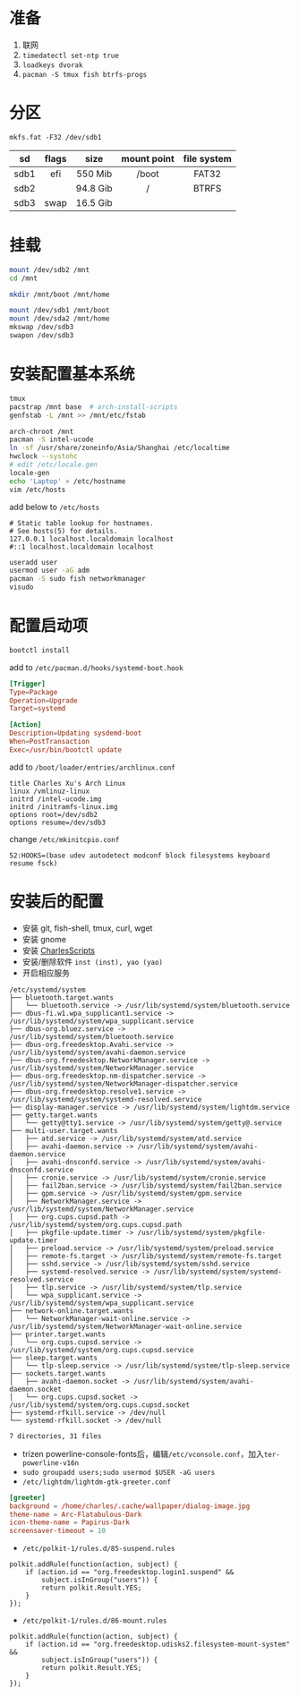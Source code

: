 # 准备

1. 联网
2. `timedatectl set-ntp true`
3. `loadkeys dvorak`
4. `pacman -S tmux fish btrfs-progs`

# 分区

`mkfs.fat -F32 /dev/sdb1`

|  sd  | flags |   size   | mount point | file system |
| :--: | :---: | :------: | :---------: | :---------: |
| sdb1 |  efi  | 550 Mib  |    /boot    |    FAT32    |
| sdb2 |       | 94.8 Gib |      /      |    BTRFS    |
| sdb3 | swap  | 16.5 Gib |             |             |

# 挂载

```bash
mount /dev/sdb2 /mnt
cd /mnt

mkdir /mnt/boot /mnt/home

mount /dev/sdb1 /mnt/boot
mount /dev/sda2 /mnt/home
mkswap /dev/sdb3
swapon /dev/sdb3
```

# 安装配置基本系统

```bash
tmux
pacstrap /mnt base  # arch-install-scripts
genfstab -L /mnt >> /mnt/etc/fstab

arch-chroot /mnt
pacman -S intel-ucode
ln -sf /usr/share/zoneinfo/Asia/Shanghai /etc/localtime
hwclock --systohc
# edit /etc/locale.gen
locale-gen
echo 'Laptop' > /etc/hostname
vim /etc/hosts
```

add below to `/etc/hosts`

```
# Static table lookup for hostnames.
# See hosts(5) for details.
127.0.0.1 localhost.localdomain localhost
#::1 localhost.localdomain localhost
```

```bash
useradd user
usermod user -aG adm
pacman -S sudo fish networkmanager
visudo
```

# 配置启动项

```bash
bootctl install
```

add to `/etc/pacman.d/hooks/systemd-boot.hook`

```toml
[Trigger]
Type=Package
Operation=Upgrade
Target=systemd

[Action]
Description=Updating sysdemd-boot
When=PostTransaction
Exec=/usr/bin/bootctl update
```

add to `/boot/loader/entries/archlinux.conf`

```
title Charles Xu's Arch Linux
linux /vmlinuz-linux
initrd /intel-ucode.img
initrd /initramfs-linux.img
options root=/dev/sdb2
options resume=/dev/sdb3
```

change `/etc/mkinitcpio.conf`

```
52:HOOKS=(base udev autodetect modconf block filesystems keyboard resume fsck)
```



#  安装后的配置

- 安装 git, fish-shell, tmux, curl, wget
- 安装 gnome
- 安装 [CharlesScripts](https://github.com/the0demiurge/CharlesScripts)
- 安装/删除软件 `inst (inst), yao (yao)`
- 开启相应服务

```
/etc/systemd/system
├── bluetooth.target.wants
│   └── bluetooth.service -> /usr/lib/systemd/system/bluetooth.service
├── dbus-fi.w1.wpa_supplicant1.service -> /usr/lib/systemd/system/wpa_supplicant.service
├── dbus-org.bluez.service -> /usr/lib/systemd/system/bluetooth.service
├── dbus-org.freedesktop.Avahi.service -> /usr/lib/systemd/system/avahi-daemon.service
├── dbus-org.freedesktop.NetworkManager.service -> /usr/lib/systemd/system/NetworkManager.service
├── dbus-org.freedesktop.nm-dispatcher.service -> /usr/lib/systemd/system/NetworkManager-dispatcher.service
├── dbus-org.freedesktop.resolve1.service -> /usr/lib/systemd/system/systemd-resolved.service
├── display-manager.service -> /usr/lib/systemd/system/lightdm.service
├── getty.target.wants
│   └── getty@tty1.service -> /usr/lib/systemd/system/getty@.service
├── multi-user.target.wants
│   ├── atd.service -> /usr/lib/systemd/system/atd.service
│   ├── avahi-daemon.service -> /usr/lib/systemd/system/avahi-daemon.service
│   ├── avahi-dnsconfd.service -> /usr/lib/systemd/system/avahi-dnsconfd.service
│   ├── cronie.service -> /usr/lib/systemd/system/cronie.service
│   ├── fail2ban.service -> /usr/lib/systemd/system/fail2ban.service
│   ├── gpm.service -> /usr/lib/systemd/system/gpm.service
│   ├── NetworkManager.service -> /usr/lib/systemd/system/NetworkManager.service
│   ├── org.cups.cupsd.path -> /usr/lib/systemd/system/org.cups.cupsd.path
│   ├── pkgfile-update.timer -> /usr/lib/systemd/system/pkgfile-update.timer
│   ├── preload.service -> /usr/lib/systemd/system/preload.service
│   ├── remote-fs.target -> /usr/lib/systemd/system/remote-fs.target
│   ├── sshd.service -> /usr/lib/systemd/system/sshd.service
│   ├── systemd-resolved.service -> /usr/lib/systemd/system/systemd-resolved.service
│   ├── tlp.service -> /usr/lib/systemd/system/tlp.service
│   └── wpa_supplicant.service -> /usr/lib/systemd/system/wpa_supplicant.service
├── network-online.target.wants
│   └── NetworkManager-wait-online.service -> /usr/lib/systemd/system/NetworkManager-wait-online.service
├── printer.target.wants
│   └── org.cups.cupsd.service -> /usr/lib/systemd/system/org.cups.cupsd.service
├── sleep.target.wants
│   └── tlp-sleep.service -> /usr/lib/systemd/system/tlp-sleep.service
├── sockets.target.wants
│   ├── avahi-daemon.socket -> /usr/lib/systemd/system/avahi-daemon.socket
│   └── org.cups.cupsd.socket -> /usr/lib/systemd/system/org.cups.cupsd.socket
├── systemd-rfkill.service -> /dev/null
└── systemd-rfkill.socket -> /dev/null

7 directories, 31 files
```

- trizen powerline-console-fonts后，编辑`/etc/vconsole.conf`，加入`ter-powerline-v16n`
- `sudo groupadd users;sudo usermod $USER -aG users`
- `/etc/lightdm/lightdm-gtk-greeter.conf`

```toml
[greeter]
background = /home/charles/.cache/wallpaper/dialog-image.jpg
theme-name = Arc-Flatabulous-Dark
icon-theme-name = Papirus-Dark
screensaver-timeout = 10
```

- `/etc/polkit-1/rules.d/85-suspend.rules`

```
polkit.addRule(function(action, subject) {
    if (action.id == "org.freedesktop.login1.suspend" &&
        subject.isInGroup("users")) {
        return polkit.Result.YES;
    }
});
```

- `/etc/polkit-1/rules.d/86-mount.rules`

```
polkit.addRule(function(action, subject) {
    if (action.id == "org.freedesktop.udisks2.filesystem-mount-system" &&
        subject.isInGroup("users")) {
        return polkit.Result.YES;
    }
});
```

